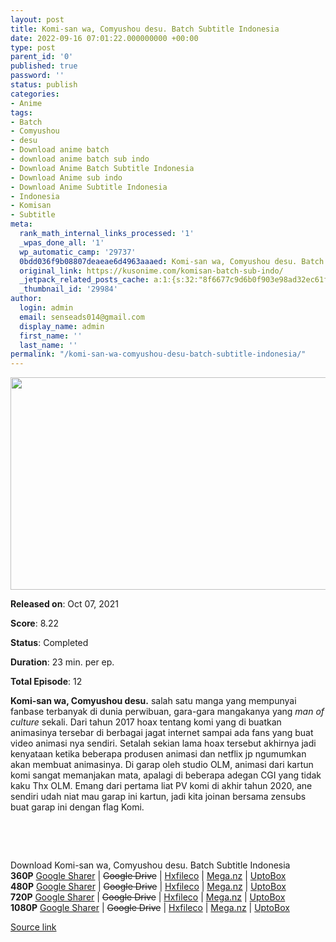 ```yaml
---
layout: post
title: Komi-san wa, Comyushou desu. Batch Subtitle Indonesia
date: 2022-09-16 07:01:22.000000000 +00:00
type: post
parent_id: '0'
published: true
password: ''
status: publish
categories:
- Anime
tags:
- Batch
- Comyushou
- desu
- Download anime batch
- download anime batch sub indo
- Download Anime Batch Subtitle Indonesia
- Download Anime sub indo
- Download Anime Subtitle Indonesia
- Indonesia
- Komisan
- Subtitle
meta:
  rank_math_internal_links_processed: '1'
  _wpas_done_all: '1'
  wp_automatic_camp: '29737'
  0bdd036f9b08807deaeae6d4963aaaed: Komi-san wa, Comyushou desu. Batch Subtitle Indonesia
  original_link: https://kusonime.com/komisan-batch-sub-indo/
  _jetpack_related_posts_cache: a:1:{s:32:"8f6677c9d6b0f903e98ad32ec61f8deb";a:2:{s:7:"expires";i:1663355777;s:7:"payload";a:3:{i:0;a:1:{s:2:"id";i:29879;}i:1;a:1:{s:2:"id";i:29977;}i:2;a:1:{s:2:"id";i:29844;}}}}
  _thumbnail_id: '29984'
author:
  login: admin
  email: senseads014@gmail.com
  display_name: admin
  first_name: ''
  last_name: ''
permalink: "/komi-san-wa-comyushou-desu-batch-subtitle-indonesia/"
---
```

<p><img width="604" height="340" src="{{ site.baseurl }}/assets/2022/09/Komi-san-wa-Comyushou-desu-604x340.jpg" class="attachment-thumb-large size-thumb-large wp-post-image" alt="" loading="lazy" title="Komi-san wa, Comyushou desu. Batch Subtitle Indonesia" srcset="https://kusonime.com/wp-content/uploads/2021/11/Komi-san-wa-Comyushou-desu-604x340.jpg 604w, https://kusonime.com/wp-content/uploads/2021/11/Komi-san-wa-Comyushou-desu-300x169.jpg 300w, https://kusonime.com/wp-content/uploads/2021/11/Komi-san-wa-Comyushou-desu-1024x576.jpg 1024w, https://kusonime.com/wp-content/uploads/2021/11/Komi-san-wa-Comyushou-desu-768x432.jpg 768w, https://kusonime.com/wp-content/uploads/2021/11/Komi-san-wa-Comyushou-desu-1536x864.jpg 1536w, https://kusonime.com/wp-content/uploads/2021/11/Komi-san-wa-Comyushou-desu-520x293.jpg 520w, https://kusonime.com/wp-content/uploads/2021/11/Komi-san-wa-Comyushou-desu.jpg 1920w" sizes="(max-width: 604px) 100vw, 604px" />
<p><b>Released on</b>: Oct 07, 2021</p>
<p>
<p><b>Score</b>: 8.22</p>
<p>
<p><b>Status</b>: Completed</p>
<p>
<p><b>Duration</b>: 23 min. per ep.</p>
<p>
<p><b>Total Episode</b>: 12</p>
<p>
<p><strong>Komi-san wa, Comyushou desu.</strong> salah satu manga yang mempunyai fanbase terbanyak di dunia perwibuan, gara-gara mangakanya yang <em>man of culture</em> sekali. Dari tahun 2017 hoax tentang komi yang di buatkan animasinya tersebar di berbagai jagat internet sampai ada fans yang buat video animasi nya sendiri. Setalah sekian lama hoax tersebut akhirnya jadi kenyataan ketika beberapa produsen animasi dan netflix jp ngumumkan akan membuat animasinya. Di garap oleh studio OLM, animasi dari kartun komi sangat memanjakan mata, apalagi di beberapa adegan CGI yang tidak kaku Thx OLM. Emang dari pertama liat PV komi di akhir tahun 2020, ane sendiri udah niat mau garap ini kartun, jadi kita joinan bersama zensubs buat garap ini dengan flag Komi.</p>
<p>
<p> </p>
<p>
<p> </p>
<p>
<div class="smokeddl">
<div class="smokettl">Download Komi-san wa, Comyushou desu. Batch Subtitle Indonesia</div>
<div class="smokeurl"><strong>360P</strong> <a href="https://acefile.co/f/63880056/komi-komi-susah-ngomong-360p-rar" target="_blank" rel="noopener noreferrer">Google Sharer</a> | <del datetime="2022-02-17T23:49:17+00:00">Google Drive</del> | <a href="https://hxfile.co/81157goc16op" target="_blank" rel="noopener">Hxfileco</a> | <a href="https://mega.nz/file/QpI2VZbT#EDlgxBIQFbSuYprI4Rb612YBdilNYD95YM5KRppAVkE" target="_blank" rel="noopener">Mega.nz</a> | <a href="https://uptobox.com/omlxsfudprkk" target="_blank" rel="noopener">UptoBox</a></div>
<div class="smokeurl"><strong>480P</strong> <a href="https://acefile.co/f/63880058/komi-komi-susah-ngomong-480p-rar" target="_blank" rel="noopener noreferrer">Google Sharer</a> | <del datetime="2022-02-17T23:49:17+00:00">Google Drive</del> | <a href="https://hxfile.co/5xeyqt4m521t" target="_blank" rel="noopener">Hxfileco</a> | <a href="https://mega.nz/file/EtJ2jBjb#qUNM2PU_d63CkzeBpzH8sPxwTtxL42JERriOUgxAq70" target="_blank" rel="noopener">Mega.nz</a> | <a href="https://uptobox.com/ddldd91q4cq8" target="_blank" rel="noopener">UptoBox</a></div>
<div class="smokeurl"><strong>720P</strong> <a href="https://acefile.co/f/63880061/komi-komi-susah-ngomong-720p-rar" target="_blank" rel="noopener noreferrer">Google Sharer</a> | <del datetime="2022-02-17T23:49:17+00:00">Google Drive</del> | <a href="https://hxfile.co/75qpyt7j35p5" target="_blank" rel="noopener">Hxfileco</a> | <a href="https://mega.nz/file/4oR0kZwI#ufLcz3hLzMcGQKMQT4qUNI8ByHTYMImmbJw2pirvXus" target="_blank" rel="noopener">Mega.nz</a> | <a href="https://uptobox.com/yqgl47kr3cos" target="_blank" rel="noopener">UptoBox</a></div>
<div class="smokeurl"><strong>1080P</strong> <a href="https://acefile.co/f/63880066/komi-komi-susah-ngomong-1080p-rar" target="_blank" rel="noopener noreferrer">Google Sharer</a> | <del datetime="2022-02-17T23:49:17+00:00">Google Drive</del> | <a href="https://hxfile.co/3is2uu86kn0q" target="_blank" rel="noopener">Hxfileco</a> | <a href="https://mega.nz/file/EpR2kBrb#HLI2ED5fFgmvUGc_-KMH7ny48Y3iKT-HJPkBtvveYsU" target="_blank" rel="noopener">Mega.nz</a> | <a href="https://uptobox.com/at7i54k2cw6p" target="_blank" rel="noopener">UptoBox</a></div>
</div>
<p><a href="https://kusonime.com/komisan-batch-sub-indo/">Source link </a></p>
